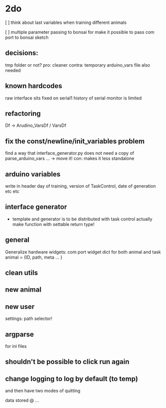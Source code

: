 # 2do

[ ] think about last variables when training different animals


[ ] multiple parameter passing to bonsai
for make it possible to pass com port to bonsai sketch

## decisions:
tmp folder or not?
pro: cleaner
contra: temporary arduino_vars file also needed

## known hardcodes
raw interface sits fixed on serial1
history of serial monitor is limited



## refactoring
Df -> Arudino_VarsDf / VarsDf

## fix the const/newline/init_variables problem
find a way that interface_generator.py does not need a copy of parse_arduino_vars ... 
-> move it! con: makes it less standalone

## arduino variables
write in header day of training, version of TaskControl, date of generation etc etc

## interface generator
+ template and generator is to be distributed with task control actually
make function with settable return type!

## general
Generalize hardware widgets: com port widget
dict for both animal and task
animal = {ID, path, meta ... }

## clean utils

## new animal

## new user
settings: path selector!

## argparse
for ini files

## shouldn't be possible to click run again

## change logging to log by default (to temp)
and then have two modes of quitting

data stored @ ... 
